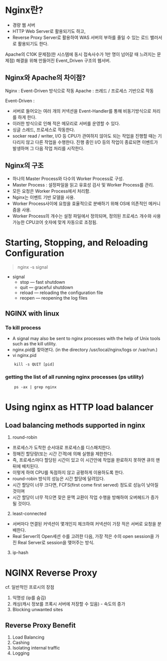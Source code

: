 
# Nginx란?
- 경량 웹 서버
- HTTP Web Server로 활용되기도 하고,
- Reverse Proxy Server로 활용하여 WAS 서버의 부하를 줄일 수 있는 로드 밸러서로 활용되기도 한다.

Apache의 C10K 문제점(한 시스템에 동시 접속사수가 1만 명이 넘어갈 때 느려지는 문제점) 해결을 위해 만들어진 Event_Driven 구조의 웹서버.

## Nginx와 Apache의 차이점?
Nginx : Event-Driven 방식으로 작동
Apache : 쓰레드 / 프로세스 기반으로 작동

Event-Driven :
- 서버로 들어오는 여러 개의 커넥션을 Event-Handler를 통해 비동기방식으로 처리를 하게 한다.
- 이러한 방식으로 인해 적은 메모리로 서버를 운영할 수 있다.
- 싱글 스레드, 프로세스로 작동한다.
- socker read / writer, I/O 등 CPU가 관여하지 않아도 되는 작업을 진행할 때는 기다리지 않고 다른 작업을 수행한다. 진행 중인 I/O 등의 작업이 종료되면 이벤트가 발생하며 그 다음 작업 처리를 시작한다.

## Nginx의 구조
- 하나의 Master Process와 다수의 Worker Process로 구성.
- Master Process : 설정파일을 읽고 유효성 검사 및 Worker Process를 관리.
- 모든 요청은 Worker Process에서 처리함.
- Nginx는 이벤트 기반 모델을 사용.
- Worker Process사이에 요청을 효율적으로 분배하기 위해 OS에 의존적인 메커니즘을 사용.
- Worker Process의 개수는 설정 파일에서 정의되며, 정의된 프로세스 개수와 사용 가능한 CPU코어 숫자에 맞게 자동으로 조정됨.


# Starting, Stopping, and Reloading Configuration
> nginx -s signal

- signal
    - stop — fast shutdown
    - quit — graceful shutdown
    - reload — reloading the configuration file
    - reopen — reopening the log files

## NGINX with linux
### To kill process
- A signal may also be sent to nginx processes with the help of Unix tools such as the kill utility.
- nginx.pid를 찾아본다. (in the directory /usr/local/nginx/logs or /var/run.)
- vi nginx.pid

```
    kill -s QUIT [pid]
```

### getting the list of all running nginx processes (ps utility)
```
    ps -ax | grep nginx
```

# Using nginx as HTTP load balancer

## Load balancing methods supported in nginx
1. round-robin
- 프로세스가 도착한 순서대로 프로세스를 디스패치한다.
- 정해진 할당량(또는 시간 간격)에 의해 실행을 제한한다.
- 즉, 프로세스마다 할당된 시간이 있고 이 시간안에 작업을 완료하지 못하면 큐의 맨 뒤에 배치된다.
- 이렇게 하여 CPU를 독점하지 않고 공평하게 이용하도록 한다.
- round-robin 방식의 성능은 시간 할당에 달려있다.
- 시간 할당이 너무 크다면, FCFS(first come first served) 정도로 성능이 낮아질 것이며
- 시간 할당이 너무 적으면 잦은 문맥 교환이 작업 수행을 방해하여 오버헤드가 증가될 것이다.
2. least-connected
- 서버마다 연결된 커넥션이 몇개인지 체크하여 커넥션이 가장 적은 서버로 요청을 분배한다.
- Real Server의 Open세션 수를 고려한 다음, 가장 적은 수의 open session을 가진 Real Server로 session을 맺어주는 방식.
3. ip-hash

# NGINX Reverse Proxy
cf.
일반적인 프로시의 장점
1. 익명성 (ip를 숨김)
2. 캐싱(캐시 정보를 프록시 서버에 저장할 수 있음) - 속도의 증가
3. Blocking unwanted sites

## Reverse Proxy Benefit
1. Load Balancing
2. Cashing
3. Isolating internal traffic
4. Logging


